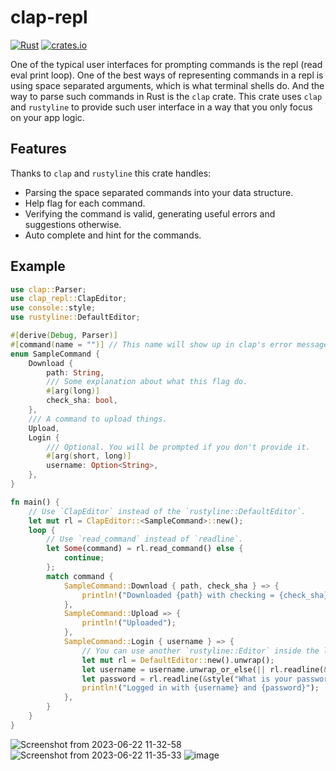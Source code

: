 # clap-repl

[![Rust](https://github.com/HKalbasi/clap-repl/actions/workflows/rust.yml/badge.svg)](https://github.com/HKalbasi/clap-repl/actions/workflows/rust.yml)
[![crates.io](https://img.shields.io/crates/v/clap-repl.svg)](https://crates.io/crates/clap-repl)

One of the typical user interfaces for prompting commands is the repl (read eval print loop). One of the best ways of representing commands in a repl
is using space separated arguments, which is what terminal shells do. And the way to parse such commands in Rust is the `clap` crate. This crate uses
`clap` and `rustyline` to provide such user interface in a way that you only focus on your app logic.

## Features

Thanks to `clap` and `rustyline` this crate handles:
* Parsing the space separated commands into your data structure.
* Help flag for each command.
* Verifying the command is valid, generating useful errors and suggestions otherwise.
* Auto complete and hint for the commands.

## Example

```Rust
use clap::Parser;
use clap_repl::ClapEditor;
use console::style;
use rustyline::DefaultEditor;

#[derive(Debug, Parser)]
#[command(name = "")] // This name will show up in clap's error messages, so it is important to set it to "".
enum SampleCommand {
    Download {
        path: String,
        /// Some explanation about what this flag do.
        #[arg(long)]
        check_sha: bool,
    },
    /// A command to upload things.
    Upload,
    Login {
        /// Optional. You will be prompted if you don't provide it.
        #[arg(short, long)]
        username: Option<String>,
    },
}

fn main() {
    // Use `ClapEditor` instead of the `rustyline::DefaultEditor`.
    let mut rl = ClapEditor::<SampleCommand>::new();
    loop {
        // Use `read_command` instead of `readline`.
        let Some(command) = rl.read_command() else {
            continue;
        };
        match command {
            SampleCommand::Download { path, check_sha } => {
                println!("Downloaded {path} with checking = {check_sha}");
            },
            SampleCommand::Upload => {
                println!("Uploaded");
            },
            SampleCommand::Login { username } => {
                // You can use another `rustyline::Editor` inside the loop.
                let mut rl = DefaultEditor::new().unwrap();
                let username = username.unwrap_or_else(|| rl.readline(&style("What is your username? ").bold().to_string()).unwrap());
                let password = rl.readline(&style("What is your password? ").bold().to_string()).unwrap();
                println!("Logged in with {username} and {password}");
            },
        }
    }
}
```
![Screenshot from 2023-06-22 11-32-58](https://github.com/HKalbasi/clap-repl/assets/45197576/2c1b2ceb-e562-4536-8b42-4025d5a9674a)
![Screenshot from 2023-06-22 11-35-33](https://github.com/HKalbasi/clap-repl/assets/45197576/bec9110e-a399-41e4-8f63-1c8592338625)
![image](https://github.com/HKalbasi/clap-repl/assets/45197576/a5eb04c0-fafc-479e-ba1a-dd5757f585be)


